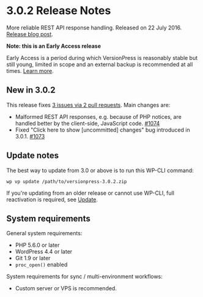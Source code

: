 # 3.0.2 Release Notes

More reliable REST API response handling. Released on 22 July 2016. [Release blog post](https://blog.versionpress.net/2016/05/3-0-2-released/).

<div class="note">
  <p><strong>Note: this is an Early Access release</strong></p>
  <p>Early Access is a period during which VersionPress is reasonably stable but still young, limited in scope and an external backup is recommended at all times. <a href="../getting-started/about-eap">Learn more</a>.</p>
</div>

## New in 3.0.2

This release fixes [3 issues via 2 pull requests](https://github.com/versionpress/versionpress/milestone/21?closed=1). Main changes are:

- Malformed REST API responses, e.g. because of PHP notices, are handled better by the client-side, JavaScript code. [#1074](https://github.com/versionpress/versionpress/issues/1074)
- Fixed "Click here to show [uncommitted] changes" bug introduced in 3.0.1. [#1073](https://github.com/versionpress/versionpress/issues/1073)


## Update notes

The best way to update from 3.0 or above is to run this WP-CLI command:

```
wp vp update /path/to/versionpress-3.0.2.zip
```

If you're updating from an older release or cannot use WP-CLI, full reactivation is required, see [Update](http://docs.versionpress.net/en/getting-started/installation-uninstallation#update). 


## System requirements

General system requirements:

 - PHP 5.6.0 or later
 - WordPress 4.4 or later
 - Git 1.9 or later
 - `proc_open()` enabled

System requirements for sync / multi-environment workflows:

 - Custom server or VPS is recommended.
